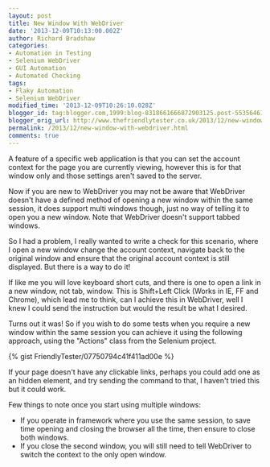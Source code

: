 ```yaml
---
layout: post
title: New Window With WebDriver
date: '2013-12-09T10:13:00.002Z'
author: Richard Bradshaw
categories:
- Automation in Testing
- Selenium WebDriver
- GUI Automation
- Automated Checking
tags:
- Flaky Automation
- Selenium WebDriver
modified_time: '2013-12-09T10:26:10.028Z'
blogger_id: tag:blogger.com,1999:blog-8318661666872903125.post-5535646167089297388
blogger_orig_url: http://www.thefriendlytester.co.uk/2013/12/new-window-with-webdriver.html
permalink: /2013/12/new-window-with-webdriver.html
comments: true
---
```


A feature of a specific web application is that you can set the account context for the page you are currently viewing, however this is for that window only and those settings aren't saved to the server.  

Now if you are new to WebDriver you may not be aware that WebDriver doesn't have a defined method of opening a new window within the same session, it does support multi windows though, just no way of telling it to open you a new window. Note that WebDriver doesn't support tabbed windows.  

So I had a problem, I really wanted to write a check for this scenario, where I open a new window change the account context, navigate back to the original window and ensure that the original account context is still displayed. But there is a way to do it!  

If like me you will love keyboard short cuts, and there is one to open a link in a new window, not tab, window. This is Shift+Left Click (Works in IE, FF and Chrome), which lead me to think, can I achieve this in WebDriver, well I knew I could send the instruction but would the result be what I desired.  

Turns out it was! So if you wish to do some tests when you require a new window within the same session you can achieve it using the following approach, using the "Actions" class from the Selenium project.

<div class="centerplugin">
{% gist FriendlyTester/07750794c41f411ad00e %}
</div>

If your page doesn't have any clickable links, perhaps you could add one as an hidden element, and try sending the command to that, I haven't tried this but it could work.  

Few things to note once you start using multiple windows:  

*   If you operate in framework where you use the same session, to save time opening and closing the browser all the time, then ensure to close both windows.
*   If you close the second window, you will still need to tell WebDriver to switch the context to the only open window.